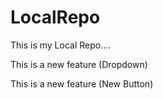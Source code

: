 # LocalRepo

<p> This is my Local Repo....</p>
<p> This is a new feature (Dropdown) </p>
<P> This is a new feature (New Button) </p>
